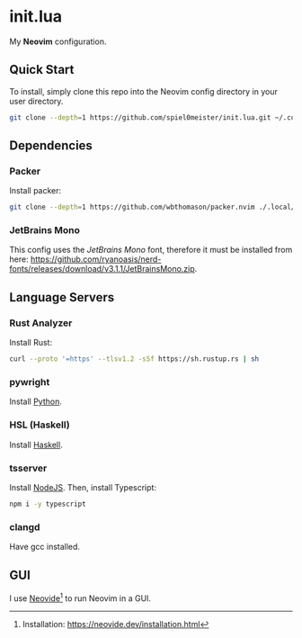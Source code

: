 # init.lua

My **Neovim** configuration.

## Quick Start
To install, simply clone this repo into the Neovim config directory in your user directory.

```bash
git clone --depth=1 https://github.com/spiel0meister/init.lua.git ~/.config/nvim
```

## Dependencies

### Packer

Install packer:
```bash
git clone --depth=1 https://github.com/wbthomason/packer.nvim ./.local/share/nvim/site/pack/packer/start/packer.nvim
```

### JetBrains Mono

This config uses the *JetBrains Mono* font, therefore it must be installed from here: <https://github.com/ryanoasis/nerd-fonts/releases/download/v3.1.1/JetBrainsMono.zip>.

## Language Servers

### Rust Analyzer

Install Rust:
```bash
curl --proto '=https' --tlsv1.2 -sSf https://sh.rustup.rs | sh
```

### pywright

Install [Python](https://www.python.org/).

### HSL (Haskell)

Install [Haskell](https://www.haskell.org/ghcup/).

### tsserver

Install [NodeJS](https://nodejs.org/en/download/package-manager). Then, install Typescript:
```bash
npm i -y typescript
```

### clangd

Have gcc installed.

## GUI

I use [Neovide](https://github.com/neovide/neovide)[^1] to run Neovim in a GUI.

[^1]: Installation: <https://neovide.dev/installation.html>
